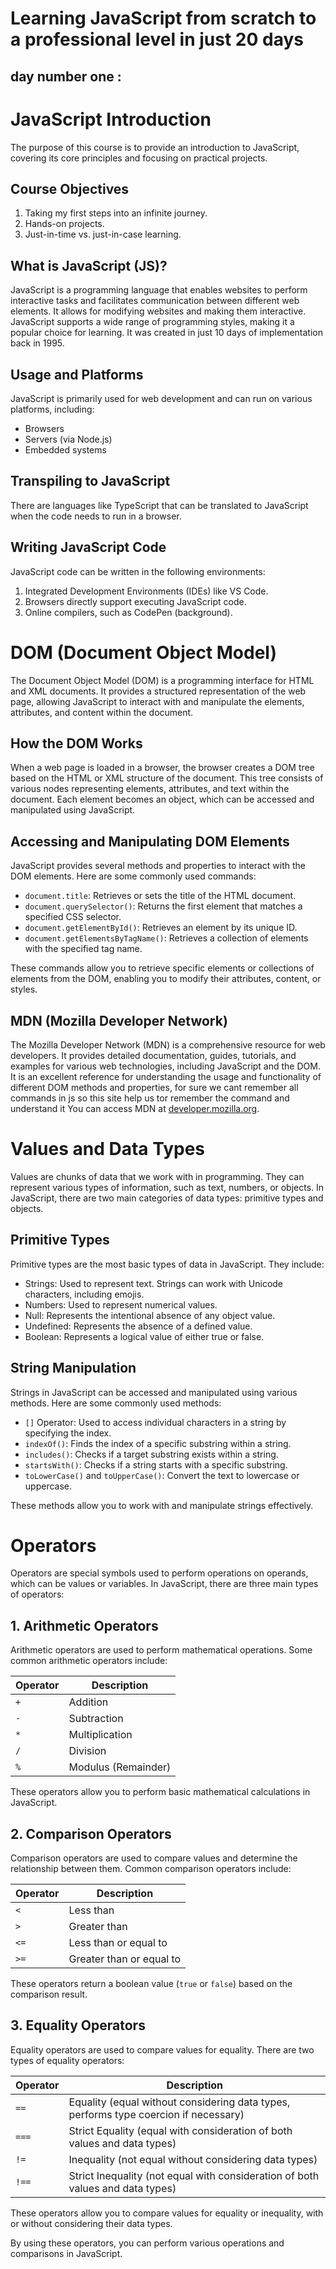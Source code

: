 # Learning JavaScript from scratch to a professional level in just 20 days

## day number one :
# JavaScript Introduction

The purpose of this course is to provide an introduction to JavaScript, covering its core principles and focusing on practical projects. 

## Course Objectives
1. Taking my first steps into an infinite journey.
2. Hands-on projects.
3. Just-in-time vs. just-in-case learning.

## What is JavaScript (JS)?
JavaScript is a programming language that enables websites to perform interactive tasks and facilitates communication between different web elements. It allows for modifying websites and making them interactive. JavaScript supports a wide range of programming styles, making it a popular choice for learning. It was created in just 10 days of implementation back in 1995.

## Usage and Platforms
JavaScript is primarily used for web development and can run on various platforms, including:

- Browsers
- Servers (via Node.js)
- Embedded systems

## Transpiling to JavaScript
There are languages like TypeScript that can be translated to JavaScript when the code needs to run in a browser.

## Writing JavaScript Code
JavaScript code can be written in the following environments:

1. Integrated Development Environments (IDEs) like VS Code.
2. Browsers directly support executing JavaScript code.
3. Online compilers, such as CodePen (background).


# DOM (Document Object Model)

The Document Object Model (DOM) is a programming interface for HTML and XML documents. It provides a structured representation of the web page,
allowing JavaScript to interact with and manipulate the elements, attributes, and content within the document.

## How the DOM Works
When a web page is loaded in a browser, the browser creates a DOM tree based on the HTML or XML structure of the document. This tree consists of various nodes representing elements, attributes, and text within the document. Each element becomes an object, which can be accessed and manipulated using JavaScript.

## Accessing and Manipulating DOM Elements
JavaScript provides several methods and properties to interact with the DOM elements. Here are some commonly used commands:

- `document.title`: Retrieves or sets the title of the HTML document.
- `document.querySelector()`: Returns the first element that matches a specified CSS selector.
- `document.getElementById()`: Retrieves an element by its unique ID.
- `document.getElementsByTagName()`: Retrieves a collection of elements with the specified tag name.

These commands allow you to retrieve specific elements or collections of elements from the DOM, enabling you to modify their attributes, content, or styles.

## MDN (Mozilla Developer Network)

The Mozilla Developer Network (MDN) is a comprehensive resource for web developers. It provides detailed documentation, guides, tutorials, and examples for various web technologies, 
including JavaScript and the DOM. It is an excellent reference for understanding the usage and functionality of different DOM methods and properties, for sure we cant remember all commands in js so this site help us tor remember the command and understand it You can access MDN at [developer.mozilla.org](https://developer.mozilla.org/).

# Values and Data Types

Values are chunks of data that we work with in programming. They can represent various types of information, such as text, numbers, or objects. In JavaScript, there are two main categories of data types: primitive types and objects.

## Primitive Types
Primitive types are the most basic types of data in JavaScript. They include:

- Strings: Used to represent text. Strings can work with Unicode characters, including emojis.
- Numbers: Used to represent numerical values.
- Null: Represents the intentional absence of any object value.
- Undefined: Represents the absence of a defined value.
- Boolean: Represents a logical value of either true or false.

## String Manipulation
Strings in JavaScript can be accessed and manipulated using various methods. Here are some commonly used methods:

- `[]` Operator: Used to access individual characters in a string by specifying the index.
- `indexOf()`: Finds the index of a specific substring within a string.
- `includes()`: Checks if a target substring exists within a string.
- `startsWith()`: Checks if a string starts with a specific substring.
- `toLowerCase()` and `toUpperCase()`: Convert the text to lowercase or uppercase.

These methods allow you to work with and manipulate strings effectively.


# Operators

Operators are special symbols used to perform operations on operands, which can be values or variables. In JavaScript, there are three main types of operators:

## 1. Arithmetic Operators
Arithmetic operators are used to perform mathematical operations. Some common arithmetic operators include:

| Operator | Description     |
|----------|-----------------|
| `+`      | Addition        |
| `-`      | Subtraction     |
| `*`      | Multiplication  |
| `/`      | Division        |
| `%`      | Modulus (Remainder) |

These operators allow you to perform basic mathematical calculations in JavaScript.

## 2. Comparison Operators
Comparison operators are used to compare values and determine the relationship between them. Common comparison operators include:

| Operator | Description            |
|----------|------------------------|
| `<`      | Less than              |
| `>`      | Greater than           |
| `<=`     | Less than or equal to  |
| `>=`     | Greater than or equal to|

These operators return a boolean value (`true` or `false`) based on the comparison result.

## 3. Equality Operators
Equality operators are used to compare values for equality. There are two types of equality operators:

| Operator | Description                                     |
|----------|-------------------------------------------------|
| `==`     | Equality (equal without considering data types, performs type coercion if necessary) |
| `===`    | Strict Equality (equal with consideration of both values and data types)           |
| `!=`     | Inequality (not equal without considering data types)                               |
| `!==`    | Strict Inequality (not equal with consideration of both values and data types)      |

These operators allow you to compare values for equality or inequality, with or without considering their data types.

By using these operators, you can perform various operations and comparisons in JavaScript.
